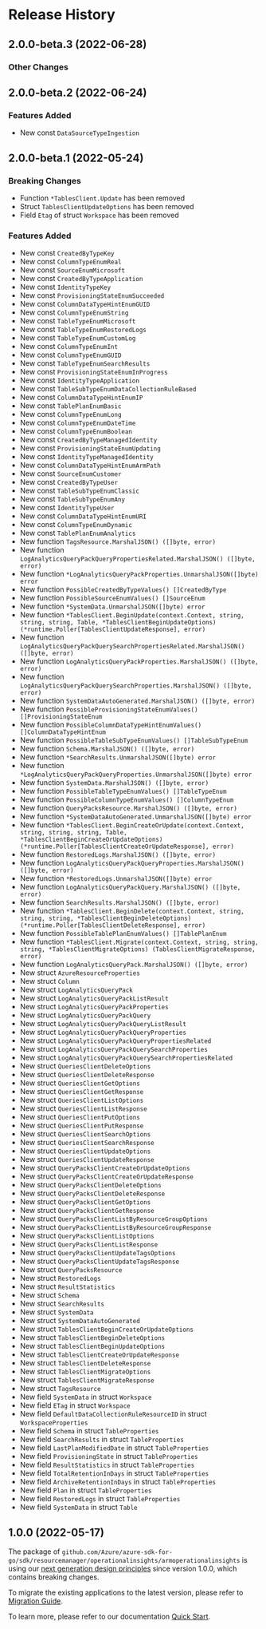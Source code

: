 # Release History

## 2.0.0-beta.3 (2022-06-28)
### Other Changes


## 2.0.0-beta.2 (2022-06-24)
### Features Added

- New const `DataSourceTypeIngestion`


## 2.0.0-beta.1 (2022-05-24)
### Breaking Changes

- Function `*TablesClient.Update` has been removed
- Struct `TablesClientUpdateOptions` has been removed
- Field `Etag` of struct `Workspace` has been removed

### Features Added

- New const `CreatedByTypeKey`
- New const `ColumnTypeEnumReal`
- New const `SourceEnumMicrosoft`
- New const `CreatedByTypeApplication`
- New const `IdentityTypeKey`
- New const `ProvisioningStateEnumSucceeded`
- New const `ColumnDataTypeHintEnumGUID`
- New const `ColumnTypeEnumString`
- New const `TableTypeEnumMicrosoft`
- New const `TableTypeEnumRestoredLogs`
- New const `TableTypeEnumCustomLog`
- New const `ColumnTypeEnumInt`
- New const `ColumnTypeEnumGUID`
- New const `TableTypeEnumSearchResults`
- New const `ProvisioningStateEnumInProgress`
- New const `IdentityTypeApplication`
- New const `TableSubTypeEnumDataCollectionRuleBased`
- New const `ColumnDataTypeHintEnumIP`
- New const `TablePlanEnumBasic`
- New const `ColumnTypeEnumLong`
- New const `ColumnTypeEnumDateTime`
- New const `ColumnTypeEnumBoolean`
- New const `CreatedByTypeManagedIdentity`
- New const `ProvisioningStateEnumUpdating`
- New const `IdentityTypeManagedIdentity`
- New const `ColumnDataTypeHintEnumArmPath`
- New const `SourceEnumCustomer`
- New const `CreatedByTypeUser`
- New const `TableSubTypeEnumClassic`
- New const `TableSubTypeEnumAny`
- New const `IdentityTypeUser`
- New const `ColumnDataTypeHintEnumURI`
- New const `ColumnTypeEnumDynamic`
- New const `TablePlanEnumAnalytics`
- New function `TagsResource.MarshalJSON() ([]byte, error)`
- New function `LogAnalyticsQueryPackQueryPropertiesRelated.MarshalJSON() ([]byte, error)`
- New function `*LogAnalyticsQueryPackProperties.UnmarshalJSON([]byte) error`
- New function `PossibleCreatedByTypeValues() []CreatedByType`
- New function `PossibleSourceEnumValues() []SourceEnum`
- New function `*SystemData.UnmarshalJSON([]byte) error`
- New function `*TablesClient.BeginUpdate(context.Context, string, string, string, Table, *TablesClientBeginUpdateOptions) (*runtime.Poller[TablesClientUpdateResponse], error)`
- New function `LogAnalyticsQueryPackQuerySearchPropertiesRelated.MarshalJSON() ([]byte, error)`
- New function `LogAnalyticsQueryPackProperties.MarshalJSON() ([]byte, error)`
- New function `LogAnalyticsQueryPackQuerySearchProperties.MarshalJSON() ([]byte, error)`
- New function `SystemDataAutoGenerated.MarshalJSON() ([]byte, error)`
- New function `PossibleProvisioningStateEnumValues() []ProvisioningStateEnum`
- New function `PossibleColumnDataTypeHintEnumValues() []ColumnDataTypeHintEnum`
- New function `PossibleTableSubTypeEnumValues() []TableSubTypeEnum`
- New function `Schema.MarshalJSON() ([]byte, error)`
- New function `*SearchResults.UnmarshalJSON([]byte) error`
- New function `*LogAnalyticsQueryPackQueryProperties.UnmarshalJSON([]byte) error`
- New function `SystemData.MarshalJSON() ([]byte, error)`
- New function `PossibleTableTypeEnumValues() []TableTypeEnum`
- New function `PossibleColumnTypeEnumValues() []ColumnTypeEnum`
- New function `QueryPacksResource.MarshalJSON() ([]byte, error)`
- New function `*SystemDataAutoGenerated.UnmarshalJSON([]byte) error`
- New function `*TablesClient.BeginCreateOrUpdate(context.Context, string, string, string, Table, *TablesClientBeginCreateOrUpdateOptions) (*runtime.Poller[TablesClientCreateOrUpdateResponse], error)`
- New function `RestoredLogs.MarshalJSON() ([]byte, error)`
- New function `LogAnalyticsQueryPackQueryProperties.MarshalJSON() ([]byte, error)`
- New function `*RestoredLogs.UnmarshalJSON([]byte) error`
- New function `LogAnalyticsQueryPackQuery.MarshalJSON() ([]byte, error)`
- New function `SearchResults.MarshalJSON() ([]byte, error)`
- New function `*TablesClient.BeginDelete(context.Context, string, string, string, *TablesClientBeginDeleteOptions) (*runtime.Poller[TablesClientDeleteResponse], error)`
- New function `PossibleTablePlanEnumValues() []TablePlanEnum`
- New function `*TablesClient.Migrate(context.Context, string, string, string, *TablesClientMigrateOptions) (TablesClientMigrateResponse, error)`
- New function `LogAnalyticsQueryPack.MarshalJSON() ([]byte, error)`
- New struct `AzureResourceProperties`
- New struct `Column`
- New struct `LogAnalyticsQueryPack`
- New struct `LogAnalyticsQueryPackListResult`
- New struct `LogAnalyticsQueryPackProperties`
- New struct `LogAnalyticsQueryPackQuery`
- New struct `LogAnalyticsQueryPackQueryListResult`
- New struct `LogAnalyticsQueryPackQueryProperties`
- New struct `LogAnalyticsQueryPackQueryPropertiesRelated`
- New struct `LogAnalyticsQueryPackQuerySearchProperties`
- New struct `LogAnalyticsQueryPackQuerySearchPropertiesRelated`
- New struct `QueriesClientDeleteOptions`
- New struct `QueriesClientDeleteResponse`
- New struct `QueriesClientGetOptions`
- New struct `QueriesClientGetResponse`
- New struct `QueriesClientListOptions`
- New struct `QueriesClientListResponse`
- New struct `QueriesClientPutOptions`
- New struct `QueriesClientPutResponse`
- New struct `QueriesClientSearchOptions`
- New struct `QueriesClientSearchResponse`
- New struct `QueriesClientUpdateOptions`
- New struct `QueriesClientUpdateResponse`
- New struct `QueryPacksClientCreateOrUpdateOptions`
- New struct `QueryPacksClientCreateOrUpdateResponse`
- New struct `QueryPacksClientDeleteOptions`
- New struct `QueryPacksClientDeleteResponse`
- New struct `QueryPacksClientGetOptions`
- New struct `QueryPacksClientGetResponse`
- New struct `QueryPacksClientListByResourceGroupOptions`
- New struct `QueryPacksClientListByResourceGroupResponse`
- New struct `QueryPacksClientListOptions`
- New struct `QueryPacksClientListResponse`
- New struct `QueryPacksClientUpdateTagsOptions`
- New struct `QueryPacksClientUpdateTagsResponse`
- New struct `QueryPacksResource`
- New struct `RestoredLogs`
- New struct `ResultStatistics`
- New struct `Schema`
- New struct `SearchResults`
- New struct `SystemData`
- New struct `SystemDataAutoGenerated`
- New struct `TablesClientBeginCreateOrUpdateOptions`
- New struct `TablesClientBeginDeleteOptions`
- New struct `TablesClientBeginUpdateOptions`
- New struct `TablesClientCreateOrUpdateResponse`
- New struct `TablesClientDeleteResponse`
- New struct `TablesClientMigrateOptions`
- New struct `TablesClientMigrateResponse`
- New struct `TagsResource`
- New field `SystemData` in struct `Workspace`
- New field `ETag` in struct `Workspace`
- New field `DefaultDataCollectionRuleResourceID` in struct `WorkspaceProperties`
- New field `Schema` in struct `TableProperties`
- New field `SearchResults` in struct `TableProperties`
- New field `LastPlanModifiedDate` in struct `TableProperties`
- New field `ProvisioningState` in struct `TableProperties`
- New field `ResultStatistics` in struct `TableProperties`
- New field `TotalRetentionInDays` in struct `TableProperties`
- New field `ArchiveRetentionInDays` in struct `TableProperties`
- New field `Plan` in struct `TableProperties`
- New field `RestoredLogs` in struct `TableProperties`
- New field `SystemData` in struct `Table`


## 1.0.0 (2022-05-17)

The package of `github.com/Azure/azure-sdk-for-go/sdk/resourcemanager/operationalinsights/armoperationalinsights` is using our [next generation design principles](https://azure.github.io/azure-sdk/general_introduction.html) since version 1.0.0, which contains breaking changes.

To migrate the existing applications to the latest version, please refer to [Migration Guide](https://aka.ms/azsdk/go/mgmt/migration).

To learn more, please refer to our documentation [Quick Start](https://aka.ms/azsdk/go/mgmt).